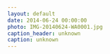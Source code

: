 ```yaml
---
layout: default
date: 2014-06-24 00:00:00
photo: IMG-20140624-WA0001.jpg
caption_header: unknown
caption: unknown
---
```

